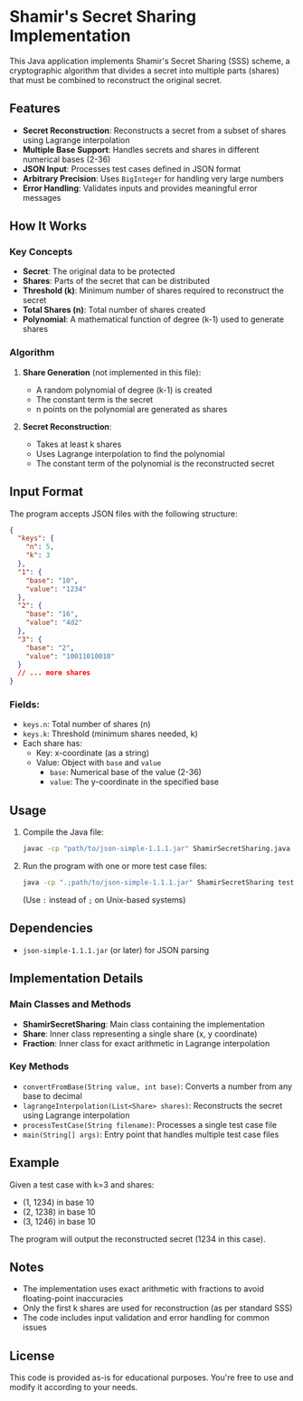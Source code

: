 # Shamir's Secret Sharing Implementation

This Java application implements Shamir's Secret Sharing (SSS) scheme, a cryptographic algorithm that divides a secret into multiple parts (shares) that must be combined to reconstruct the original secret.

## Features

- **Secret Reconstruction**: Reconstructs a secret from a subset of shares using Lagrange interpolation
- **Multiple Base Support**: Handles secrets and shares in different numerical bases (2-36)
- **JSON Input**: Processes test cases defined in JSON format
- **Arbitrary Precision**: Uses `BigInteger` for handling very large numbers
- **Error Handling**: Validates inputs and provides meaningful error messages

## How It Works

### Key Concepts

- **Secret**: The original data to be protected
- **Shares**: Parts of the secret that can be distributed
- **Threshold (k)**: Minimum number of shares required to reconstruct the secret
- **Total Shares (n)**: Total number of shares created
- **Polynomial**: A mathematical function of degree (k-1) used to generate shares

### Algorithm

1. **Share Generation** (not implemented in this file):
   - A random polynomial of degree (k-1) is created
   - The constant term is the secret
   - n points on the polynomial are generated as shares

2. **Secret Reconstruction**:
   - Takes at least k shares
   - Uses Lagrange interpolation to find the polynomial
   - The constant term of the polynomial is the reconstructed secret

## Input Format

The program accepts JSON files with the following structure:

```json
{
  "keys": {
    "n": 5,
    "k": 3
  },
  "1": {
    "base": "10",
    "value": "1234"
  },
  "2": {
    "base": "16",
    "value": "4d2"
  },
  "3": {
    "base": "2",
    "value": "10011010010"
  }
  // ... more shares
}
```

### Fields:
- `keys.n`: Total number of shares (n)
- `keys.k`: Threshold (minimum shares needed, k)
- Each share has:
  - Key: x-coordinate (as a string)
  - Value: Object with `base` and `value`
    - `base`: Numerical base of the value (2-36)
    - `value`: The y-coordinate in the specified base

## Usage

1. Compile the Java file:
   ```bash
   javac -cp "path/to/json-simple-1.1.1.jar" ShamirSecretSharing.java
   ```

2. Run the program with one or more test case files:
   ```bash
   java -cp ".;path/to/json-simple-1.1.1.jar" ShamirSecretSharing testcase1.json testcase2.json
   ```
   (Use `:` instead of `;` on Unix-based systems)

## Dependencies

- `json-simple-1.1.1.jar` (or later) for JSON parsing

## Implementation Details

### Main Classes and Methods

- **ShamirSecretSharing**: Main class containing the implementation
- **Share**: Inner class representing a single share (x, y coordinate)
- **Fraction**: Inner class for exact arithmetic in Lagrange interpolation

### Key Methods

- `convertFromBase(String value, int base)`: Converts a number from any base to decimal
- `lagrangeInterpolation(List<Share> shares)`: Reconstructs the secret using Lagrange interpolation
- `processTestCase(String filename)`: Processes a single test case file
- `main(String[] args)`: Entry point that handles multiple test case files

## Example

Given a test case with k=3 and shares:
- (1, 1234) in base 10
- (2, 1238) in base 10
- (3, 1246) in base 10

The program will output the reconstructed secret (1234 in this case).

## Notes

- The implementation uses exact arithmetic with fractions to avoid floating-point inaccuracies
- Only the first k shares are used for reconstruction (as per standard SSS)
- The code includes input validation and error handling for common issues

## License

This code is provided as-is for educational purposes. You're free to use and modify it according to your needs.
